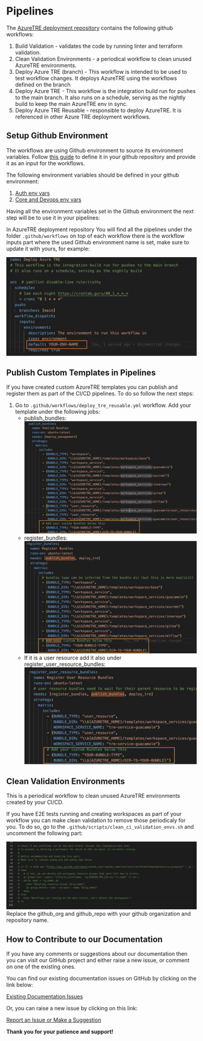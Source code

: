 # Pipelines

The [AzureTRE deployment repository](https://github.com/microsoft/AzureTRE-Deployment) contains the following github workflows:

1. Build Validation - validates the code by running linter and terraform validation.
1. Clean Validation Environments - a periodical workflow to clean unused AzureTRE environments.
1. Deploy Azure TRE (branch) - This workflow is intended to be used to test workflow changes. It deploys AzureTRE using the workflows defined on the branch
1. Deploy Azure TRE - This workflow is the integration build run for pushes to the main branch. It also runs on a schedule, serving as the nightly build to keep the main AzureTRE env in sync.
1. Deploy Azure TRE Reusable - responsible to deploy AzureTRE. It is referenced in other Azure TRE deployment workflows.


## Setup Github Environment

The workflows are using Github environment to source its environment variables. Follow [this guide](https://docs.github.com/en/actions/deployment/targeting-different-environments/using-environments-for-deployment#creating-an-environment) to define it in your github repository and provide it as an input for the workflows.

The following environment variables should be defined in your github environment:

1. [Auth env vars](../../tre-admins/auth.md##create_authentication_assets)
1. [Core and Devops env vars](../../tre-admins/environment-variables.md)

Having all the environment variables set in the Github environment the next step will be to use it in your pipelines:

In AzureTRE deployment repository You will find all the pipelines under the folder `.github/workflows` on top of each workflow there is the workflow
inputs part where the used Github environment name is set, make sure to update it with yours, for example:

![Setup env in pipeline](../../assets/using-tre/pipelines_set_env.png)

## Publish Custom Templates in Pipelines

If you have created custom AzureTRE templates you can publish and register them as part of the CI/CD pipelines. To do so follow the next steps:
1. Go to `.github/workflows/deploy_tre_reusable.yml` workflow. Add your template under the following jobs:
    - publish_bundles:
        ![Publish bundle](../../assets/using-tre/push_bundles_step.png)
    - register_bundles:
        ![Register bundle](../../assets/using-tre/register_bundles.png)
    - If it is a user resource add it also under register_user_resource_bundles:
        ![Register user resource step](../../assets/using-tre/register_user_resource.png)

## Clean Validation Environments

This is a periodical workflow to clean unused AzureTRE environments created by your CI/CD.

If you have E2E tests running and creating workspaces as part of your workflow you can make clean validation to remove those periodicaly for you. To do so, go to the `.github/scripts/clean_ci_validation_envs.sh` and uncomment the following part:

![clean validation workspaces](../../assets/clean-validation-ws.png)
Replace the github_org and  github_repo with your github organization and repository name.

## How to Contribute to our Documentation

If you have any comments or suggestions about our documentation then you can visit our GitHub project and either raise a new issue, or comment on one of the existing ones.

You can find our existing documentation issues on GitHub by clicking on the link below:

[Existing Documentation Issues](https://github.com/microsoft/AzureTRE/issues?q=is%3Aissue+is%3Aopen+label%3Adocumentation)

Or, you can raise a new issue by clicking on this link:

[Report an Issue or Make a Suggestion](https://github.com/microsoft/AzureTRE/issues/new/choose)

**Thank you for your patience and support!**
